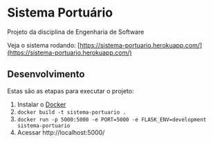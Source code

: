 
# Sistema Portuário

Projeto da disciplina de Engenharia de Software

Veja o sistema rodando: [https://sistema-portuario.herokuapp.com/](https://sistema-portuario.herokuapp.com/)

## Desenvolvimento

Estas são as etapas para executar o projeto:

1. Instalar o [Docker](https://docs.docker.com/install/linux/docker-ce/ubuntu/)
2. ```docker build -t sistema-portuario .```
3. ```docker run -p 5000:5000 -e PORT=5000 -e FLASK_ENV=development sistema-portuario```
4. Acessar http://localhost:5000/
